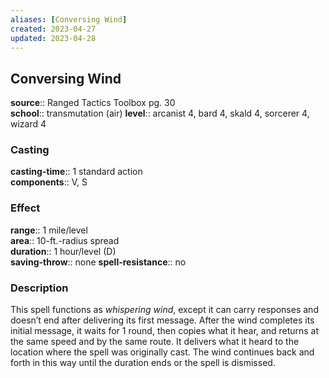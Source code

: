 ```yaml
---
aliases: [Conversing Wind]
created: 2023-04-27
updated: 2023-04-28
---
```


## Conversing Wind

**source**:: Ranged Tactics Toolbox pg. 30  
**school**:: transmutation (air)
**level**:: arcanist 4, bard 4, skald 4, sorcerer 4, wizard 4

### Casting

**casting-time**:: 1 standard action  
**components**:: V, S

### Effect

**range**:: 1 mile/level  
**area**:: 10-ft.-radius spread  
**duration**:: 1 hour/level (D)  
**saving-throw**:: none
**spell-resistance**:: no

### Description

This spell functions as *whispering wind*, except it can carry responses and doesn’t end after delivering its first message. After the wind completes its initial message, it waits for 1 round, then copies what it hear, and returns at the same speed and by the same route. It delivers what it heard to the location where the spell was originally cast. The wind continues back and forth in this way until the duration ends or the spell is dismissed.
